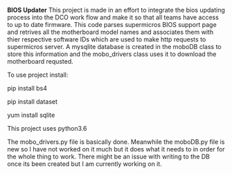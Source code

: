 **BIOS Updater**
This project is made in an effort to integrate the bios updating process into the DCO work flow and make it so that all teams have access to up to date firmware.
This code parses supermicros BIOS support page and retrives all the motherboard model names and associates them with thier respective software IDs which are used to make http requests to supermicros server. A mysqlite database is created in the moboDB class to store this information and the mobo_drivers class uses it to download the motherboard requsted.

To use project install:

pip install bs4

pip install dataset

yum install sqlite

This project uses python3.6

The mobo_drivers.py file is basically done. Meanwhile the moboDB.py file is new so I have not worked on it much but it does what it needs to in order for the whole thing to work. There might be an issue with writing to the DB once its been created but I am currently working on it.

